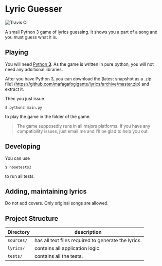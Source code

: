 # Lyric Guesser

![Travis CI](https://travis-ci.org/mafagafogigante/lyrics.svg?branch=master)

A small Python 3 game of lyrics guessing.
It shows you a part of a song and you must guess what it is.

## Playing

You will need [Python **3**](https://www.python.org/downloads/). As the game is
written in pure python, you will not need any additional libraries.

After you have Python 3, you can download the [latest snapshot as a .zip file]
(https://github.com/mafagafogigante/lyrics/archive/master.zip) and extract it.

Then you just issue

    $ python3 main.py

to play the game in the folder of the game.

> The game supposedly runs in all majors platforms. If you have any
> compatibility issues, just email me and I'll be glad to help you out.

## Developing

You can use

    $ nosetests3

to run all tests.

## Adding, maintaining lyrics

Do not add covers. Only original songs are allowed.

## Project Structure
Directory   |  description
------------|-----------------------------------------------------
`sources/`  |  has all text files required to generate the lyrics.
`lyrics/`   |  contains all application logic.
`tests/`    |  contains all the tests.
